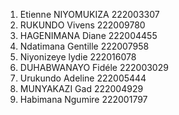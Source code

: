 1. Etienne NIYOMUKIZA 222003307
2. RUKUNDO Vivens 222009780
3. HAGENIMANA Diane 222004455
4. Ndatimana Gentille 222007958
5. Niyonizeye lydie  222016078
6. DUHABWANAYO Fidéle 222003029
7. Urukundo Adeline 222005444
8. MUNYAKAZI Gad 222004929
9. Habimana Ngumire 222001797
